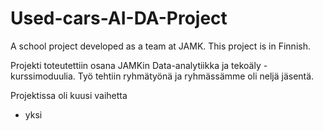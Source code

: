 # Used-cars-AI-DA-Project
A school project developed as a team at JAMK. This project is in Finnish.

Projekti toteutettiin osana JAMKin Data-analytiikka ja tekoäly -kurssimoduulia. Työ tehtiin ryhmätyönä ja ryhmässämme oli neljä jäsentä. 

Projektissa oli kuusi vaihetta
  - yksi
